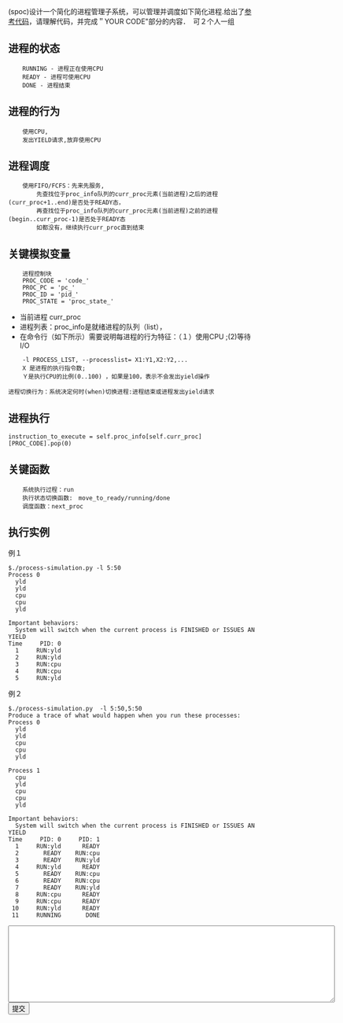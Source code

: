 (spoc)设计一个简化的进程管理子系统，可以管理并调度如下简化进程.给出了[参考代码]("https://github.com/chyyuu/ucore_lab/blob/master/related_info/lab4/process-concept-homework.py)，请理解代码，并完成＂YOUR CODE"部分的内容．　可２个人一组
## 进程的状态
```
    RUNNING - 进程正在使用CPU
    READY - 进程可使用CPU
    DONE - 进程结束
```
## 进程的行为
```
    使用CPU,
    发出YIELD请求,放弃使用CPU
```
## 进程调度
```
    使用FIFO/FCFS：先来先服务,
        先查找位于proc_info队列的curr_proc元素(当前进程)之后的进程(curr_proc+1..end)是否处于READY态，
        再查找位于proc_info队列的curr_proc元素(当前进程)之前的进程(begin..curr_proc-1)是否处于READY态
        如都没有，继续执行curr_proc直到结束
```
## 关键模拟变量
```
    进程控制块
    PROC_CODE = 'code_'
    PROC_PC = 'pc_'
    PROC_ID = 'pid_'
    PROC_STATE = 'proc_state_'
```
   * 当前进程 curr_proc
   * 进程列表：proc_info是就绪进程的队列（list），
   * 在命令行（如下所示）需要说明每进程的行为特征：（１）使用CPU ;(2)等待I/O
```
    -l PROCESS_LIST, --processlist= X1:Y1,X2:Y2,...
    X 是进程的执行指令数; 
    Ｙ是执行CPU的比例(0..100) ，如果是100，表示不会发出yield操作
```
    进程切换行为：系统决定何时(when)切换进程:进程结束或进程发出yield请求

## 进程执行
```
instruction_to_execute = self.proc_info[self.curr_proc][PROC_CODE].pop(0)
```
## 关键函数
```
    系统执行过程：run
    执行状态切换函数:　move_to_ready/running/done　
    调度函数：next_proc
```
## 执行实例
例１
```
$./process-simulation.py -l 5:50
Process 0
  yld
  yld
  cpu
  cpu
  yld

Important behaviors:
  System will switch when the current process is FINISHED or ISSUES AN YIELD
Time     PID: 0 
  1     RUN:yld 
  2     RUN:yld 
  3     RUN:cpu 
  4     RUN:cpu 
  5     RUN:yld
```
例２
```
$./process-simulation.py  -l 5:50,5:50
Produce a trace of what would happen when you run these processes:
Process 0
  yld
  yld
  cpu
  cpu
  yld

Process 1
  cpu
  yld
  cpu
  cpu
  yld

Important behaviors:
  System will switch when the current process is FINISHED or ISSUES AN YIELD
Time     PID: 0     PID: 1 
  1     RUN:yld      READY 
  2       READY    RUN:cpu 
  3       READY    RUN:yld 
  4     RUN:yld      READY 
  5       READY    RUN:cpu 
  6       READY    RUN:cpu 
  7       READY    RUN:yld 
  8     RUN:cpu      READY 
  9     RUN:cpu      READY 
 10     RUN:yld      READY 
 11     RUNNING       DONE
```
<div class="active-code">
<textarea rows="10" cols="80"></textarea>
<div><input class="action-submit" type="submit" value="提交"/></div>
</div>